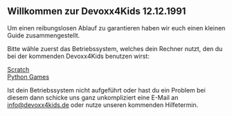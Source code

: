 ## Willkommen zur Devoxx4Kids 12.12.1991


Um einen reibungslosen Ablauf zu garantieren haben wir euch einen kleinen Guide zusammengestellt.

Bitte wähle zuerst das Betriebssystem, welches dein Rechner nutzt, den du bei der kommenden Devoxx4Kids benutzen wirst:

[Scratch](/site/workshopsshops/scratch.md)  
[Python Games](/site/workshopsshops/python-games.md)  


Ist dein Betriebssystem nicht aufgeführt oder hast du ein Problem bei diesem dann schicke uns ganz unkompliziert eine E-Mail an [info@devoxx4kids.de](mailto:info@devoxx4kids.de) oder nutze unseren kommenden Hilfetermin.